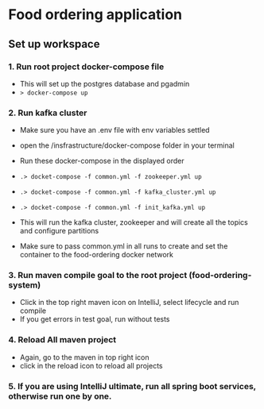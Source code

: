 # Food ordering application

## Set up workspace

### 1. Run root project docker-compose file
* This will set up the postgres database and pgadmin
* ```> docker-compose up```

### 2. Run kafka cluster

* Make sure you have an .env file with env variables settled

* open the /insfrastructure/docker-compose folder in your terminal
* Run these docker-compose in the displayed order
* ```.> docket-compose -f common.yml -f zookeeper.yml up```
* ```.> docket-compose -f common.yml -f kafka_cluster.yml up```
* ```.> docket-compose -f common.yml -f init_kafka.yml up```
* This will run the kafka cluster, zookeeper and will create all the topics and configure partitions
* Make sure to pass common.yml in all runs to create and set the container to the food-ordering docker network

### 3. Run maven compile goal to the root project (food-ordering-system)
* Click in the top right maven icon on IntelliJ, select lifecycle and run compile
* If you get errors in test goal, run without tests

### 4. Reload All maven project
* Again, go to the maven in top right icon
* click in the reload icon to reload all projects

### 5. If you are using IntelliJ ultimate, run all spring boot services, otherwise run one by one.
